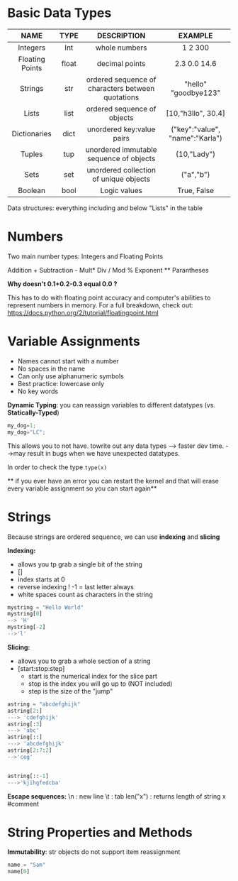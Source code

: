 


# Basic Data Types

| NAME | TYPE |DESCRIPTION|EXAMPLE
|:--:|:------:|:--:|:-:|
| Integers | Int | whole numbers| 1 2 300 |
|Floating Points| float| decimal points| 2.3 0.0 14.6|
|Strings| str| ordered sequence of characters between quotations|"hello" "goodbye123"|
|Lists|list|ordered sequence of objects| [10,"h3llo", 30.4]|
|Dictionaries| dict| unordered key:value pairs| ("key":"value", "name":"Karla")
|Tuples| tup| unordered immutable sequence of objects| (10,"Lady")|
|Sets| set| unordered collection of unique objects| ("a","b")
|Boolean| bool| Logic values| True, False|

Data structures: everything including and below "Lists" in the table


# Numbers
Two main number types: Integers and Floating Points

Addition +
Subtraction -
Mult*
Div /
Mod %
Exponent **
Parantheses

**Why doesn't 0.1+0.2-0.3 equal 0.0 ?**

This has to do with floating point accuracy and computer's abilities to represent numbers in memory. For a full breakdown, check out: https://docs.python.org/2/tutorial/floatingpoint.html

# Variable Assignments

* Names cannot start with a number
* No spaces in the name
* Can only use alphanumeric symbols
* Best practice: lowercase only
* No key words

**Dynamic Typing**: you can reassign variables to different datatypes
(vs. **Statically-Typed**)

  
```python
my_dog=1;
my_dog="LC";
```

This allows you to not have. towrite out any data types 
--> faster dev time.
-->may result in bugs when we have unexpected datatypes.

In order to check the type `type(x)`

** if you ever have an error you can restart the kernel and that will erase every variable assignment so you can start again**


# Strings
Because strings are ordered sequence, we can use **indexing** and **slicing**

**Indexing:** 
* allows you tp grab a single bit of the string
* []
* index starts at 0
* reverse indexing ! -1 = last letter always
* white spaces count as characters in the string

```python
mystring = "Hello World"
mystring[0]
--> 'H'
mystring[-2]
-->'l'
```

**Slicing:**
* allows you to grab a whole section of a string
* [start:stop:step]
	* start is the numerical index for the slice part
	* stop is the index you will go up to (NOT included)
	* step is the size of the "jump"

```python
astring = "abcdefghijk"
astring[2:]
---> 'cdefghijk'
astring[:3]
---> 'abc'
astring[::]
---> 'abcdefghijk'
astring[2:7:2]
-->'ceg'


astring[::-1]
--->'kjihgfedcba'
```

**Escape sequences:** 
\n : new line
\t : tab
len("x") : returns length of string x
#comment


# String Properties and Methods

**Immutability**: str objects do not support item reassignment
```python
name = "Sam"
name[0]

```

<!--stackedit_data:
eyJoaXN0b3J5IjpbMjA0ODc4Mzg3MSwxODYzNDk4NDU0LC0xNj
YyMjE3Mjg2LDE5MzcxODM1MDMsLTE1MTUwMzE2MiwxNzY4Nzk2
NzU5LDIyMDg0MDE5NCwtMTcyMjY5NTk5Myw4NTY2MTU2MDEsMj
kwNDU2Mjg2LDE0ODcyMzM0NSwxMzgzNjQ2NzkyLC0zNjYyODkw
NTUsLTUzNjI0NTM0MywtODQ3ODc5NDAwLDE5OTQwNTQsMjA0MD
I5NzYyMl19
-->